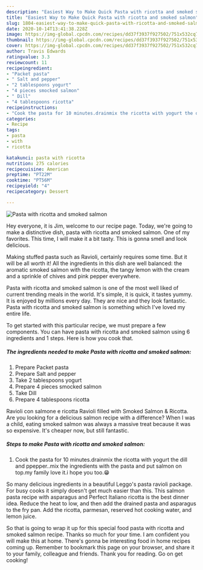```yaml
---
description: "Easiest Way to Make Quick Pasta with ricotta and smoked salmon"
title: "Easiest Way to Make Quick Pasta with ricotta and smoked salmon"
slug: 1804-easiest-way-to-make-quick-pasta-with-ricotta-and-smoked-salmon
date: 2020-10-14T13:41:38.228Z
image: https://img-global.cpcdn.com/recipes/dd37f3937f927502/751x532cq70/pasta-with-ricotta-and-smoked-salmon-recipe-main-photo.jpg
thumbnail: https://img-global.cpcdn.com/recipes/dd37f3937f927502/751x532cq70/pasta-with-ricotta-and-smoked-salmon-recipe-main-photo.jpg
cover: https://img-global.cpcdn.com/recipes/dd37f3937f927502/751x532cq70/pasta-with-ricotta-and-smoked-salmon-recipe-main-photo.jpg
author: Travis Edwards
ratingvalue: 3.3
reviewcount: 11
recipeingredient:
- "Packet pasta"
- " Salt and pepper"
- "2 tablespoons yogurt"
- "4 pieces smocked salmon"
- " Dill"
- "4 tablespoons ricotta"
recipeinstructions:
- "Cook the pasta for 10 minutes.drainmix the ricotta with yogurt the dill and ppepper..mix the ingredients with the pasta and put salmon on top.my family love it.i hope you too.😁"
categories:
- Recipe
tags:
- pasta
- with
- ricotta

katakunci: pasta with ricotta 
nutrition: 275 calories
recipecuisine: American
preptime: "PT22M"
cooktime: "PT56M"
recipeyield: "4"
recipecategory: Dessert

---
```



![Pasta with ricotta and smoked salmon](https://img-global.cpcdn.com/recipes/dd37f3937f927502/751x532cq70/pasta-with-ricotta-and-smoked-salmon-recipe-main-photo.jpg)

Hey everyone, it is Jim, welcome to our recipe page. Today, we're going to make a distinctive dish, pasta with ricotta and smoked salmon. One of my favorites. This time, I will make it a bit tasty. This is gonna smell and look delicious.

Making stuffed pasta such as Ravioli, certainly requires some time. But it will be all worth it! All the ingredients in this dish are well balanced: the aromatic smoked salmon with the ricotta, the tangy lemon with the cream and a sprinkle of chives and pink pepper everywhere.

Pasta with ricotta and smoked salmon is one of the most well liked of current trending meals in the world. It's simple, it is quick, it tastes yummy. It is enjoyed by millions every day. They are nice and they look fantastic. Pasta with ricotta and smoked salmon is something which I've loved my entire life.


To get started with this particular recipe, we must prepare a few components. You can have pasta with ricotta and smoked salmon using 6 ingredients and 1 steps. Here is how you cook that.

<!--inarticleads1-->

##### The ingredients needed to make Pasta with ricotta and smoked salmon:

1. Prepare Packet pasta
1. Prepare  Salt and pepper
1. Take 2 tablespoons yogurt
1. Prepare 4 pieces smocked salmon
1. Take  Dill
1. Prepare 4 tablespoons ricotta


Ravioli con salmone e ricotta Ravioli filled with Smoked Salmon &amp; Ricotta. Are you looking for a delicious salmon recipe with a difference? When I was a child, eating smoked salmon was always a massive treat because it was so expensive. It&#39;s cheaper now, but still fantastic. 

<!--inarticleads2-->

##### Steps to make Pasta with ricotta and smoked salmon:

1. Cook the pasta for 10 minutes.drainmix the ricotta with yogurt the dill and ppepper..mix the ingredients with the pasta and put salmon on top.my family love it.i hope you too.😁


So many delicious ingredients in a beautiful Leggo&#39;s pasta ravioli package. For busy cooks it simply doesn&#39;t get much easier than this. This salmon pasta recipe with asparagus and Perfect Italiano ricotta is the best dinner idea. Reduce the heat to low, and then add the drained pasta and asparagus to the fry pan. Add the ricotta, parmesan, reserved hot cooking water, and lemon juice. 

So that is going to wrap it up for this special food pasta with ricotta and smoked salmon recipe. Thanks so much for your time. I am confident you will make this at home. There's gonna be interesting food in home recipes coming up. Remember to bookmark this page on your browser, and share it to your family, colleague and friends. Thank you for reading. Go on get cooking!
